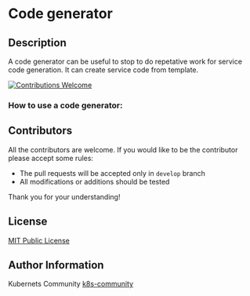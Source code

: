 # Code generator

## Description
A code generator can be useful to stop to do repetative work for service code generation. It can create service code from template.

[![Contributions Welcome](https://img.shields.io/badge/contributions-welcome-brightgreen.svg?style=flat)](https://github.com/k8s-community/code-generator/issues)

### How to use a code generator:



## Contributors

All the contributors are welcome. If you would like to be the contributor please accept some rules:
- The pull requests will be accepted only in `develop` branch
- All modifications or additions should be tested

Thank you for your understanding!

## License

[MIT Public License](https://github.com/k8s-community/cluster-deploy/blob/master/LICENSE)

## Author Information

Kubernets Community [k8s-community](https://github.com/k8s-community)